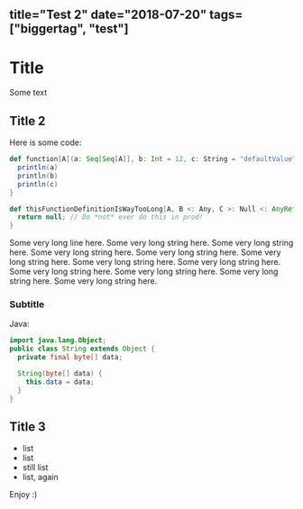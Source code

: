 title="Test 2"
date="2018-07-20"
tags=["biggertag", "test"]
---
# Title
Some text

## Title 2
Here is some code:
```scala
def function[A](a: Seq[Seq[A]], b: Int = 12, c: String = "defaultValue"): Unit = {
  println(a)
  println(b)
  println(c)
}

def thisFunctionDefinitionIsWayTooLong[A, B <: Any, C >: Null <: AnyRef, D <: C](a: A, b: B, c: C, d: D = Magic.getDefaultValueFor[D, Any](d, "20" :: "20")): Magic[mutable.Buffer[D], A, B, C, List[String]] = {
  return null; // Do *not* ever do this in prod!
}
```

Some very long line here. Some very long string here. Some very long string here. Some very long string here. Some very long string here. Some very long string here. Some very long string here. Some very long string here. Some very long string here. Some very long string here. Some very long string here. Some very long string here.  

### Subtitle
Java:
```java
import java.lang.Object;
public class String extends Object {
  private final byte[] data;

  String(byte[] data) {
    this.data = data;
  }
}
```

## Title 3

- list
- list
- still list
- list, again

Enjoy :)
